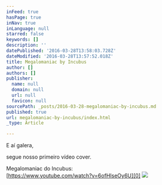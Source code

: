 ```yaml
---
inFeed: true
hasPage: true
inNav: true
inLanguage: null
starred: false
keywords: []
description: ''
datePublished: '2016-03-28T13:58:03.728Z'
dateModified: '2016-03-28T13:57:52.018Z'
title: Megalomaniac by Incubus
author: []
authors: []
publisher:
  name: null
  domain: null
  url: null
  favicon: null
sourcePath: _posts/2016-03-28-megalomaniac-by-incubus.md
published: true
url: megalomaniac-by-incubus/index.html
_type: Article

---
```

E aí galera, 

segue nosso primeiro vídeo cover.

Megalomaniac do Incubus:  
[https://www.youtube.com/watch?v=6ofHIseOy6U][0]
![](https://the-grid-user-content.s3-us-west-2.amazonaws.com/7adb8bbf-9b69-4d1f-94aa-4f813d012c65.png)

[0]: https://www.youtube.com/watch?v=6ofHIseOy6U